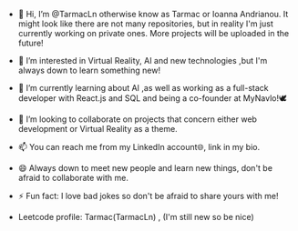 - 👋 Hi, I’m @TarmacLn otherwise know as Tarmac or Ioanna Andrianou.
 It might look like there are not many repositories, but in reality I'm just currently working on private ones.
 More projects will be uploaded in the future!
- 👀 I’m interested in Virtual Reality, AI and new technologies ,but I'm always down to learn something new!
- 🌱 I’m currently learning about AI ,as well as working as a full-stack developer with React.js and SQL and being a co-founder at MyNavlo!🕊️
- 💞️ I’m looking to collaborate on projects that concern either web development or Virtual Reality as a theme.
- 📫 You can reach me from my LinkedIn account🌐, link in my bio.
- 😄 Always down to meet new people and learn new things, don't be afraid to collaborate with me.
- ⚡ Fun fact: I love bad jokes so don't be afraid to share yours with me!

- Leetcode profile: Tarmac(TarmacLn) , (I'm still new so be nice)

<!---
TarmacLn/TarmacLn is a ✨ special ✨ repository because its `README.md` (this file) appears on your GitHub profile.
You can click the Preview link to take a look at your changes.
--->
